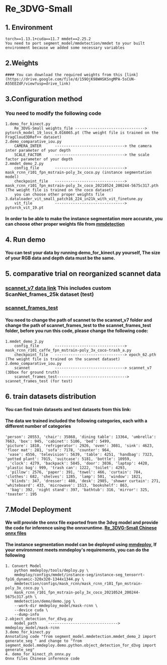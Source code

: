 # Re_3DVG-Small
## 1. Environment
    torch==1.13.1+cuda==11.7 mmdet==2.25.2
    You need to port segment_model/mmdetection/mmdet to your built environment because we added some necessary variables
## 2.Weights
    #### You can download the required weights from this [link](https://drive.google.com/file/d/159OjK98WHSKSngMPA-5sCUN-A55EEZdF/view?usp=drive_link)
## 3.Configuration method
### You need to modify the following code
    1.demo_for_kinect.py     
        Re_3DVG-Small weights_file -------------------------------> pytorch_model_19_loss_0.016065.pt (The weight file is trained on the FragCloud3DRef++ dataset)
    2.demo_comparative_iou.py
        CAMERA_INTER      -------------------------------> the camera inter parameter of your depth
        SCALE_FACTOR      -------------------------------> the scale factor parameter of your depth
    2.mmdet_demo_2.py
        config_file       -------------------------------> mask_rcnn_r101_fpn_mstrain-poly_3x_coco.py (instance segmentation model)
        checkpoint_file   -------------------------------> mask_rcnn_r101_fpn_mstrain-poly_3x_coco_20210524_200244-5675c317.pth (The weight file is trained on the coco dataset)
        you can choose other proper weights file
    3.dataloader_vit_small_patch16_224_in21k_with_vit_finetune.py
        vit_file          -------------------------------> pytorch_vit_19.pt
#### In order to be able to make the instance segmentation more accurate, you can choose other proper weights file from [mmdetection](https://github.com/open-mmlab/mmdetection/tree/v2.25.2)
## 4. Run demo
#### You can test your data by running demo_for_kinect.py yourself, The size of your RGB data and depth data must be the same.
## 5. comparative trial on reorganized scannet data
### [scannet_v7 data link](https://drive.google.com/file/d/1hmSnEwCgXDu0gp5XcOqoMvuX91yjA7x5/view?usp=drive_link) This includes custom ScanNet_frames_25k dataset (test)
### [scannet_frames_test](https://drive.google.com/file/d/159OjK98WHSKSngMPA-5sCUN-A55EEZdF/view?usp=drive_link) 
#### You need to change the path of scannet to the scannet_v7 folder and change the path of scannet_frames_test to the scannet_frames_test folder, before you run this code, please change the following code:
    1.mmdet_demo_2.py
        config_file       -------------------------------> mask_rcnn_r101_caffe_fpn_mstrain-poly_3x_coco-trash_a.py
        checkpoint_file   -------------------------------> epoch_62.pth (The weight file is trained on the scannet dataset)
    2.demo_comparative_iou.py
        scannet           -------------------------------> scannet_v7 (3Dbox for ground truth)
        scannet_frames_test-------------------------------> scannet_frames_test (for test)
## 6. train datasets distribution
#### You can find train datasets and test datasets from this link: 
#### The data we trained included the following categories, each with a different number of categories
    'person': 20553, 'chair': 35868, 'dining table': 13364, 'umbrella': 7663, 'box': 945, 'cabinet': 5106, 'bed': 5499,
    'picture': 1810, 'refrigerator': 2926, 'oven': 3081, 'sink': 4623, 'floor mat': 281, 'sofa': 7178, 'counter': 964,
     'vase': 4556, 'television': 5639, 'table': 4251, 'handbag': 7323, 'potted plant': 7015, 'suitcase': 5181, 'bottle': 10959,
      'clock': 4279, 'backpack': 5845, 'door': 3036, 'laptop': 4420, 'plastic bag': 999, 'trash can': 1222, 'toilet': 4293,
      'pillow': 2576, 'paper': 391, 'towel': 466, 'curtain': 784, 'clothes': 682, 'shelves': 1285, 'lamp': 501, 'window': 1821,
      'blinds': 347, 'dresser': 480, 'desk': 2985, 'shower curtain': 271, 'whiteboard': 433, 'microwave': 1513, 'bookshelf': 863,
      'bag': 392, 'night stand': 397, 'bathtub': 316, 'mirror': 325, 'toaster': 195
## 7.Model  Deployment
#### We will provide the onnx file exported from the 3dvg model and provide the code for inference using the onnxruntime. [Re_3DVG-Small Chinese onnx files](https://drive.google.com/drive/folders/1hdirYsGVcECl9Zu9oCxyiOWUFxhgmM7K)
#### The instance segmentation model can be deployed using [mmdeploy](https://github.com/open-mmlab/mmdeploy/blob/v0.12.0/docs/en/get_started.md), If your environment meets mmdeploy's requirements, you can do the following
    1. Convert Model
        python mmdeploy/tools/deploy.py \
        mmdeploy/configs/mmdet/instance-seg/instance-seg_tensorrt-fp16_dynamic-320x320-1344x1344.py \
        mmdetection/configs/mask_rcnn/mask_rcnn_r101_fpn_mstrain-poly_3x_coco.py \
        mask_rcnn_r101_fpn_mstrain-poly_3x_coco_20210524_200244-5675c317.pth \
        mmdetection/demo/demo.jpg \
        --work-dir mmdeploy_model/mask-rcnn \
        --device cuda \
        --dump-info
    2.object_detection_for_d3vg.py
        model_path     -------------------------------> mmdeploy_model/mask-rcnn
    3.demo_for_kinect.py
    Annotating code "from segment_model.mmdetection.mmdet_demo_2 import generate_seg " and change to "from segment_model.mmdeploy.demo.python.object_detection_for_d3vg import generate_seg"
    4. demo_for_kinect_zh_onnx.py
    Onnx files Chinese inference code
